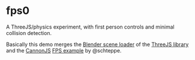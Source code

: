 fps0
====

A ThreeJS/physics experiment, with first person controls and minimal collision detection.


Basically this demo merges the [Blender scene loader](http://mrdoob.github.com/three.js/examples/webgl_loader_scene_blender.html) of the [ThreeJS library](http://mrdoob.github.com/three.js/) and the [CannonJS](https://github.com/schteppe/cannon.js) [FPS example](https://github.com/schteppe/cannon.js/blob/master/examples/threejs_fps.html) by @schteppe.